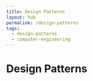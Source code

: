 ```yaml
---
title: Design Patterns
layout: hub
permalink: /design-patterns
tags:
  - design-patterns
  - computer-engineering
---
```


# Design Patterns

